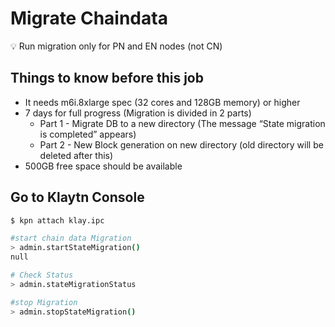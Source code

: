 # Migrate Chaindata

<aside>
💡 Run migration only for PN and EN nodes (not CN)

</aside>

## Things to know before this job <a id="things-to-know-before-this-job"></a>

- It needs m6i.8xlarge spec (32 cores and 128GB memory) or higher
- 7 days for full progress (Migration is divided in 2 parts)
  - Part 1 - Migrate DB to a new directory (The message “State migration is completed”  appears)
  - Part 2 - New Block generation on new directory (old directory will be deleted after this)
- 500GB free space should be available

## Go to Klaytn Console

```bash
$ kpn attach klay.ipc

#start chain data Migration
> admin.startStateMigration()
null

# Check Status
> admin.stateMigrationStatus

#stop Migration
> admin.stopStateMigration()

```
